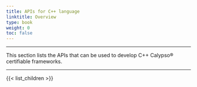 ```yaml
---
title: APIs for C++ language
linktitle: Overview
type: book
weight: 0
toc: false
---
```


---
This section lists the APIs that can be used to develop C++ Calypso® certifiable frameworks.

---
{{< list_children >}}

